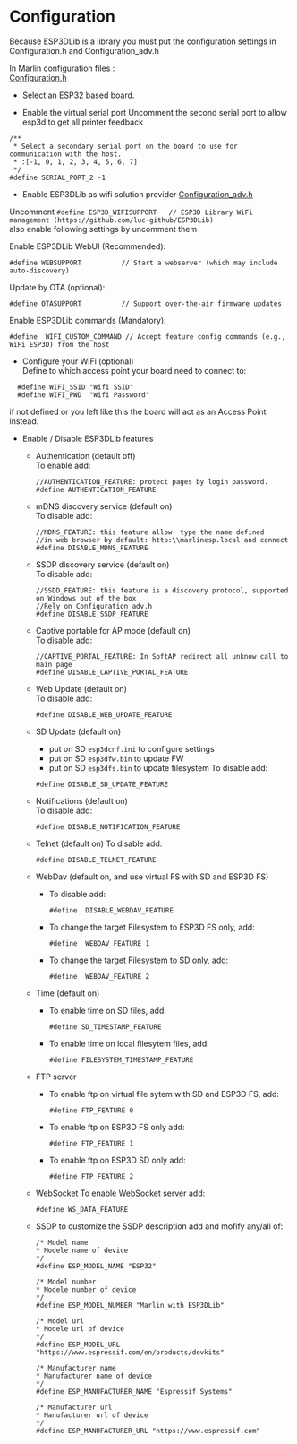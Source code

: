 # Configuration

Because ESP3DLib is a library you must put the configuration settings in Configuration.h and Configuration_adv.h

In Marlin configuration files :  
[Configuration.h](https://github.com/MarlinFirmware/Marlin) 

* Select an ESP32 based board.   

* Enable the virtual serial port
Uncomment the second serial port to allow esp3d to get all printer feedback 
```
/**
 * Select a secondary serial port on the board to use for communication with the host.
 * :[-1, 0, 1, 2, 3, 4, 5, 6, 7]
 */
#define SERIAL_PORT_2 -1
```

* Enable ESP3DLib as wifi solution provider
[Configuration_adv.h](https://github.com/MarlinFirmware/Marlin)  

Uncomment `#define ESP3D_WIFISUPPORT   // ESP3D Library WiFi management (https://github.com/luc-github/ESP3DLib)`   
also  enable following settings by uncomment them

Enable ESP3DLib WebUI (Recommended):
```
#define WEBSUPPORT          // Start a webserver (which may include auto-discovery)
```
Update by OTA (optional):
```
#define OTASUPPORT          // Support over-the-air firmware updates
```
Enable ESP3DLib commands (Mandatory):
```
#define  WIFI_CUSTOM_COMMAND // Accept feature config commands (e.g., WiFi ESP3D) from the host
```

* Configure your WiFi (optional)   
Define to which access point your board need to connect to:
```
  #define WIFI_SSID "Wifi SSID"
  #define WIFI_PWD  "Wifi Password"
```
if not defined or you left like this the board will act as an Access Point instead.


* Enable / Disable ESP3DLib features

    * Authentication (default off)   
        To enable add:
        ```
        //AUTHENTICATION_FEATURE: protect pages by login password.
        #define AUTHENTICATION_FEATURE
        ```


    * mDNS discovery service (default on)   
        To disable add:
        ```
        //MDNS_FEATURE: this feature allow  type the name defined
        //in web browser by default: http:\\marlinesp.local and connect
        #define DISABLE_MDNS_FEATURE

        ```

    * SSDP discovery service (default on)   
        To disable add:
        ```
        //SSDD_FEATURE: this feature is a discovery protocol, supported on Windows out of the box
        //Rely on Configuration_adv.h
        #define DISABLE_SSDP_FEATURE
        ```

    * Captive portable for AP mode (default on)  
        To disable add:
        ```
        //CAPTIVE_PORTAL_FEATURE: In SoftAP redirect all unknow call to main page
        #define DISABLE_CAPTIVE_PORTAL_FEATURE
        ```  

    * Web Update (default on)   
        To disable add:
        ```
        #define DISABLE_WEB_UPDATE_FEATURE
        ```

    * SD Update (default on)   
        - put on SD `esp3dcnf.ini` to configure settings
        - put on SD `esp3dfw.bin` to update FW
        - put on SD `esp3dfs.bin` to update filesystem
        To disable add:  
        ```
        #define DISABLE_SD_UPDATE_FEATURE
        ```

    * Notifications (default on)  
        To disable add:
        ```
        #define DISABLE_NOTIFICATION_FEATURE
        ```
    * Telnet (default on)
        To disable add:
        ```
        #define DISABLE_TELNET_FEATURE
        ```

    * WebDav (default on, and use virtual FS with SD and ESP3D FS)  
        - To disable add:
            ```
            #define  DISABLE_WEBDAV_FEATURE
            ```
        - To change the target Filesystem to ESP3D FS only, add:
            ```
            #define  WEBDAV_FEATURE 1
            ```
        - To change the target Filesystem to SD only, add:
            ```
            #define  WEBDAV_FEATURE 2
            ```

    * Time (default on)  
        - To enable time on SD files, add:
            ```
            #define SD_TIMESTAMP_FEATURE
            ```
        -  To enable time on local filesytem files, add:
            ```
            #define FILESYSTEM_TIMESTAMP_FEATURE
            ```

    * FTP server
        - To enable ftp on virtual file sytem with SD and ESP3D FS, add:
            ```
            #define FTP_FEATURE 0
            ```

        - To enable ftp on ESP3D FS only add:
            ```
            #define FTP_FEATURE 1
            ```

        - To enable ftp on ESP3D SD only add:
            ```
            #define FTP_FEATURE 2
            ```
    * WebSocket
        To enable WebSocket server add:
        ```
        #define WS_DATA_FEATURE
        ```

    * SSDP
        to customize the SSDP description add and mofify any/all of:
        ```
        /* Model name
        * Modele name of device
        */
        #define ESP_MODEL_NAME "ESP32"

        /* Model number
        * Modele number of device
        */
        #define ESP_MODEL_NUMBER "Marlin with ESP3DLib"

        /* Model url
        * Modele url of device
        */
        #define ESP_MODEL_URL "https://www.espressif.com/en/products/devkits"

        /* Manufacturer name
        * Manufacturer name of device
        */
        #define ESP_MANUFACTURER_NAME "Espressif Systems"

        /* Manufacturer url
        * Manufacturer url of device
        */
        #define ESP_MANUFACTURER_URL "https://www.espressif.com"
        ```